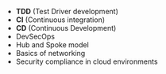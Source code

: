 - **TDD** (Test Driver development)
- **CI** (Continuous integration)
- **CD** (Continuous Development)
- DevSecOps
- Hub and Spoke model
- Basics of networking
- Security compliance in cloud environments